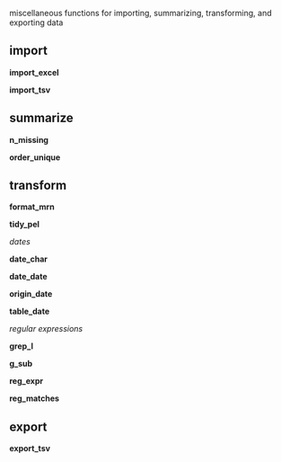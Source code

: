 miscellaneous functions for importing, summarizing, transforming, and exporting data

## import

**import_excel**

**import_tsv**

## summarize

**n_missing**

**order_unique**

## transform

**format_mrn**

**tidy_pel**

*dates*

**date_char**

**date_date**

**origin_date**

**table_date**

*regular expressions*

**grep_l**

**g_sub**

**reg_expr**

**reg_matches**

## export

**export_tsv**